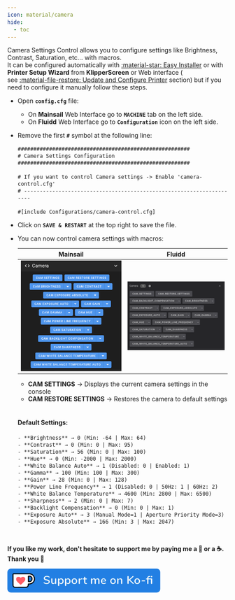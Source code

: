 ```yaml
---
icon: material/camera
hide:
  - toc
---
```

Camera Settings Control allows you to configure settings like Brightness, Contrast, Saturation, etc... with macros.<br />
It can be configured automatically with <a href="../easy-installer">:material-star: Easy Installer</a> or with **Printer Setup Wizard** from **KlipperScreen** or Web interface (<br />see <a href="../update-and-configure-printer">:material-file-restore: Update and Configure Printer</a> section) but if you need to configure it manually follow these steps.

- Open **`config.cfg`** file:

    - On **Mainsail** Web Interface go to **`MACHINE`** tab on the left side.
    - On **Fluidd** Web Interface go to **`Configuration`** icon on the left side.

- Remove the first **`#`** symbol at the following line:

    ``` title="config.cfg" hl_lines="8"
    #######################################################
    # Camera Settings Configuration
    #######################################################

    # If you want to control Camera settings -> Enable 'camera-control.cfg'
    # ---------------------------------------------------------------------

    #[include Configurations/camera-control.cfg]
    ```

- Click on **`SAVE & RESTART`** at the top right to save the file.

- You can now control camera settings with macros:

	| Mainsail | Fluidd |
	| :---------: | :---------: |
	| <img width="400" src="../assets/images/camera-macros-01.png"> | <img width="400" src="../assets/images/camera-macros-02.png"> |

    - **CAM SETTINGS** → Displays the current camera settings in the console
    - **CAM RESTORE SETTINGS** → Restores the camera to default settings
    <br /><br />
    #### Default Settings:
      - **Brightness** → 0 (Min: -64 | Max: 64)
      - **Contrast** → 0 (Min: 0 | Max: 95)
      - **Saturation** → 56 (Min: 0 | Max: 100)
      - **Hue** → 0 (Min: -2000 | Max: 2000)
      - **White Balance Auto** → 1 (Disabled: 0 | Enabled: 1)
      - **Gamma** → 100 (Min: 100 | Max: 300)
      - **Gain** → 28 (Min: 0 | Max: 128)
      - **Power Line Frequency** → 1 (Disabled: 0 | 50Hz: 1 | 60Hz: 2)
      - **White Balance Temperature** → 4600 (Min: 2800 | Max: 6500)
      - **Sharpness** → 2 (Min: 0 | Max: 7)
      - **Backlight Compensation** → 0 (Min: 0 | Max: 1)
      - **Exposure Auto** → 3 (Manual Mode=1 | Aperture Priority Mode=3)
      - **Exposure Absolute** → 166 (Min: 3 | Max: 2047)

<br />

**If you like my work, don't hesitate to support me by paying me a 🍺 or a ☕. Thank you 🙂**

<a href="https://ko-fi.com/guilouz" target="_blank"><img width="350" src="../assets/images/ko-fi.png"></a>

